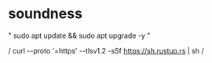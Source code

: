 # soundness

"
sudo apt update && sudo apt upgrade -y
"

/
curl --proto '=https' --tlsv1.2 -sSf https://sh.rustup.rs | sh
/
